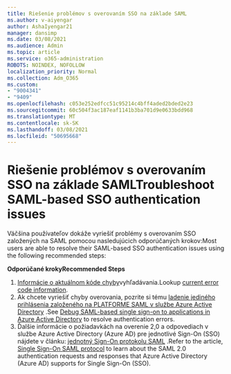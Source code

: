 ```yaml
---
title: Riešenie problémov s overovaním SSO na základe SAML
ms.author: v-aiyengar
author: AshaIyengar21
manager: dansimp
ms.date: 03/08/2021
ms.audience: Admin
ms.topic: article
ms.service: o365-administration
ROBOTS: NOINDEX, NOFOLLOW
localization_priority: Normal
ms.collection: Adm_O365
ms.custom:
- "9004341"
- "9409"
ms.openlocfilehash: c053e252edfcc51c95214c4bff4aded2bded2e23
ms.sourcegitcommit: 60c504f3ac187eaf1141b3ba701d9e0633bdd968
ms.translationtype: MT
ms.contentlocale: sk-SK
ms.lasthandoff: 03/08/2021
ms.locfileid: "50695668"
---
```

# <a name="troubleshoot-saml-based-sso-authentication-issues"></a><span data-ttu-id="7ac7f-102">Riešenie problémov s overovaním SSO na základe SAML</span><span class="sxs-lookup"><span data-stu-id="7ac7f-102">Troubleshoot SAML-based SSO authentication issues</span></span>

<span data-ttu-id="7ac7f-103">Väčšina používateľov dokáže vyriešiť problémy s overovaním SSO založených na SAML pomocou nasledujúcich odporúčaných krokov:</span><span class="sxs-lookup"><span data-stu-id="7ac7f-103">Most users are able to resolve their SAML-based SSO authentication issues using the following recommended steps:</span></span>

<span data-ttu-id="7ac7f-104">**Odporúčané kroky**</span><span class="sxs-lookup"><span data-stu-id="7ac7f-104">**Recommended Steps**</span></span>
1. <span data-ttu-id="7ac7f-105">[Informácie o aktuálnom kóde chyby](https://docs.microsoft.com/azure/active-directory/develop/reference-aadsts-error-codes#lookup-current-error-code-information)vyhľadávania.</span><span class="sxs-lookup"><span data-stu-id="7ac7f-105">Lookup [current error code information](https://docs.microsoft.com/azure/active-directory/develop/reference-aadsts-error-codes#lookup-current-error-code-information).</span></span>
1. <span data-ttu-id="7ac7f-106">Ak chcete vyriešiť chyby overovania, pozrite si tému [ladenie jediného prihlásenia založeného na PLATFORME SAML v službe Azure Active Directory](https://docs.microsoft.com/azure/active-directory/manage-apps/debug-saml-sso-issues) .</span><span class="sxs-lookup"><span data-stu-id="7ac7f-106">See [Debug SAML-based single sign-on to applications in Azure Active Directory](https://docs.microsoft.com/azure/active-directory/manage-apps/debug-saml-sso-issues) to resolve authentication errors.</span></span>
1. <span data-ttu-id="7ac7f-107">Ďalšie informácie o požiadavkách na overenie 2,0 a odpovediach v službe Azure Active Directory (Azure AD) pre jednotlivé Sign-On (SSO) nájdete v článku: [jednotný Sign-On protokolu SAML](https://docs.microsoft.com/azure/active-directory/develop/single-sign-on-saml-protocol) .</span><span class="sxs-lookup"><span data-stu-id="7ac7f-107">Refer to the article, [Single Sign-On SAML protocol](https://docs.microsoft.com/azure/active-directory/develop/single-sign-on-saml-protocol) to learn about the SAML 2.0 authentication requests and responses that Azure Active Directory (Azure AD) supports for Single Sign-On (SSO).</span></span>


